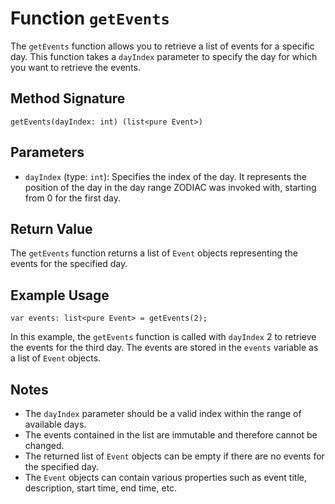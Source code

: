 # Function `getEvents`

The `getEvents` function allows you to retrieve a list of events for a specific day. This function takes a `dayIndex` parameter to specify the day for which you want to retrieve the events.

## Method Signature

```grimoire
getEvents(dayIndex: int) (list<pure Event>)
```

## Parameters

- `dayIndex` (type: `int`): Specifies the index of the day. It represents the position of the day in the day range ZODIAC was invoked with, starting from 0 for the first day.

## Return Value

The `getEvents` function returns a list of `Event` objects representing the events for the specified day.

## Example Usage

```grimoire
var events: list<pure Event> = getEvents(2);
```

In this example, the `getEvents` function is called with `dayIndex` 2 to retrieve the events for the third day. The events are stored in the `events` variable as a list of `Event` objects.

## Notes

- The `dayIndex` parameter should be a valid index within the range of available days.
- The events contained in the list are immutable and therefore cannot be changed.
- The returned list of `Event` objects can be empty if there are no events for the specified day.
- The `Event` objects can contain various properties such as event title, description, start time, end time, etc.
